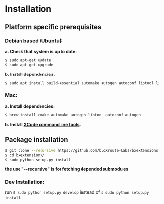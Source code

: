 # Installation

## Platform specific prerequisites
### Debian based (Ubuntu):
**a. Check that system is up to date:**
```sh
$ sudo apt-get update
$ sudo apt-get upgrade
```

**b. Install dependencies:**
```sh
$ sudo apt install build-essential automake autogen autoconf libtool libtool-bin python python-pip cmake
```

### Mac:
**a. Install dependencies:**
```sh
$ brew install cmake automake autogen libtool autoconf autogen
```

**b. Install [XCode command line tools](https://www.ics.uci.edu/~pattis/common/handouts/macmingweclipse/allexperimental/macxcodecommandlinetools.html).**

## Package installation
```sh
$ git clone --recursive https://github.com/bloXroute-Labs/bxextensions.git
$ cd bxextensions/
$ sudo python setup.py install
```
**the use "--recursive" is for fetching depended submodules**

### Dev Installation:

run `$ sudo python setup.py develop` instead of `$ sudo python setup.py install`. 
